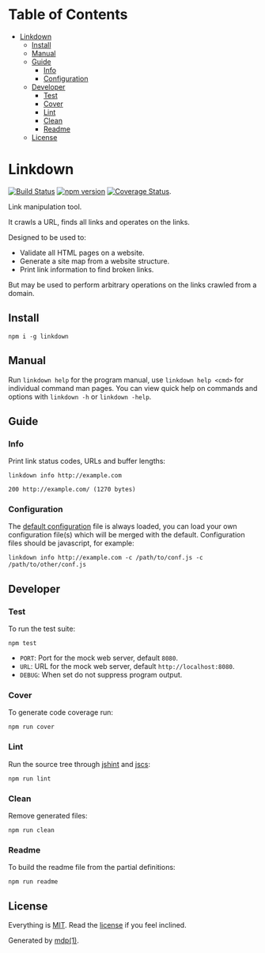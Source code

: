 Table of Contents
=================

* [Linkdown](#linkdown)
  * [Install](#install)
  * [Manual](#manual)
  * [Guide](#guide)
    * [Info](#info)
    * [Configuration](#configuration)
  * [Developer](#developer)
    * [Test](#test)
    * [Cover](#cover)
    * [Lint](#lint)
    * [Clean](#clean)
    * [Readme](#readme)
  * [License](#license)

Linkdown
========

[<img src="https://travis-ci.org/tmpfs/linkdown.svg?v=2" alt="Build Status">](https://travis-ci.org/tmpfs/linkdown)
[<img src="http://img.shields.io/npm/v/linkdown.svg?v=2" alt="npm version">](https://npmjs.org/package/linkdown)
[<img src="https://coveralls.io/repos/tmpfs/linkdown/badge.svg?branch=master&service=github&v=3" alt="Coverage Status">](https://coveralls.io/github/tmpfs/linkdown?branch=master).

Link manipulation tool.

It crawls a URL, finds all links and operates on the links.

Designed to be used to:

* Validate all HTML pages on a website.
* Generate a site map from a website structure.
* Print link information to find broken links.

But may be used to perform arbitrary operations on the links crawled from a domain.

## Install

```
npm i -g linkdown
```

## Manual

Run `linkdown help` for the program manual, use `linkdown help <cmd>` for individual command man pages. You can view quick help on commands and options with `linkdown -h` or `linkdown -help`.

## Guide

### Info

Print link status codes, URLs and buffer lengths:

```
linkdown info http://example.com
```

```
200 http://example.com/ (1270 bytes)
```

### Configuration

The [default configuration](https://github.com/tmpfs/linkdown/blob/master/linkdown.js) file is always loaded, you can load your own configuration file(s) which will be merged with the default. Configuration files should be javascript, for example:

```
linkdown info http://example.com -c /path/to/conf.js -c /path/to/other/conf.js
```

## Developer

### Test

To run the test suite:

```
npm test
```

* `PORT`: Port for the mock web server, default `8080`.
* `URL`: URL for the mock web server, default `http://localhost:8080`.
* `DEBUG`: When set do not suppress program output.

### Cover

To generate code coverage run:

```
npm run cover
```

### Lint

Run the source tree through [jshint](http://jshint.com) and [jscs](http://jscs.info):

```
npm run lint
```

### Clean

Remove generated files:

```
npm run clean
```

### Readme

To build the readme file from the partial definitions:

```
npm run readme
```

## License

Everything is [MIT](http://en.wikipedia.org/wiki/MIT_License). Read the [license](https://github.com/tmpfs/linkdown/blob/master/LICENSE) if you feel inclined.

Generated by [mdp(1)](https://github.com/tmpfs/mdp).

[nu-validator]: https://github.com/validator/validator
[simplecrawler]: https://github.com/cgiffard/node-simplecrawler
[jshint]: http://jshint.com
[jscs]: http://jscs.info
